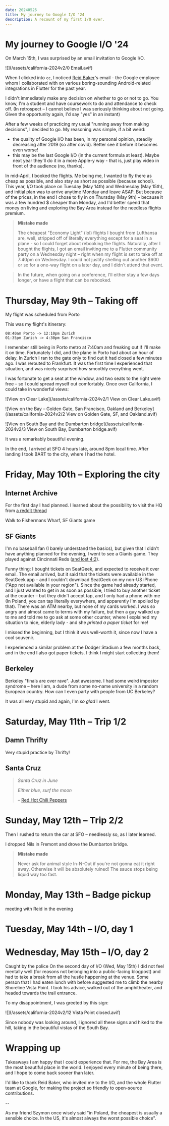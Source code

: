 ```yaml
---
date: 20240525
title: My journey to Google I/O '24
description: A recount of my first I/O ever.
---
```


# My journey to Google I/O '24

On March 15th, I was surprised by an email invitation to Google I/O.

![](/assets/california-2024v2/0 Email.avif)

When I clicked into `cc`, I noticed [Reid Baker]'s email - the Google employee
whom I collaborated with on various boring-sounding Android-related integrations
in Flutter for the past year.

I didn't immediately make any decision on whether to go or not to go. You know,
I'm a student and have coursework to do and attendance to check off. (In
retrospect – I cannot believe I was seriously thinking about not going. Given
the opportunity again, I'd say "yes" in an instant)

After a few weeks of practicing my usual "running away from making decisions", I
decided to go. My reasoning was simple, if a bit weird:

- the quality of Google I/O has been, in my personal opinion, steadily
  decreasing after 2019 (so after covid). Better see it before it becomes even
  worse!
- this may be the last Google I/O (in the current formula at least). Maybe next
  year they'll do it in a more Apple-y way - that is, just play video in front
  of the audience (no, thanks).

In mid-April, I booked the flights. Me being me, I wanted to fly there as cheap
as possible, and also stay as short as possible (because school). This year, I/O
took place on Tuesday (May 14th) and Wednesday (May 15th), and initial plan was
to arrive anytime Monday and leave ASAP. But because of the prices, in the end I
chose to fly in on Thursday (May 9th) – because it was a few hundred $ cheaper
than Monday, and I'd better spend that money on living and exploring the Bay
Area instead for the needless flights premium.

> **Mistake made**
>
> The cheapest "Economy Light" (lol) flights I bought from Lufthansa are, well,
> stripped off of literally everything except for a seat in a plane - so I could
> forget about rebooking the flights. Naturally, after I bought the flights, I
> got an email inviting me to a Flutter community party on a Wednesday night –
> right when my flight is set to take off at 7:40pm on Wednesday. I could not
> justify shelling out another $600 or so for a one-way flight on a later day,
> and I didn't attend that event.

> In the future, when going on a conference, I'll either stay a few days longer,
> or have a flight that can be rebooked.

# Thursday, May 9th – Taking off

My flight was scheduled from Porto

This was my flight's itinerary:

```
08:40am Porto -> 12:10pm Zurich
01:35pm Zurich -> 4:30pm San Francisco
```

I remember still being in Porto metro at 7:40am and freaking out if I'll make it
on time. Fortunately I did, and the plane in Porto had about an hour of delay.
In Zurich I ran to the gate only to find out it had closed a few minutes ago. I
was rerouted to Frankfurt. It was the first time I experienced that situation,
and was nicely surprised how smoothly everything went.

I was fortunate to get a seat at the window, and two seats to the right were
free – so I could spread myself out comfortably. Once over California, I could
take in wonderful views:

![View on Clear Lake](/assets/california-2024v2/1 View on Clear Lake.avif)

![View on the Bay – Golden Gate, San Francisco, Oakland and Berkeley](/assets/california-2024v2/2 View on Golden Gate, SF, and Oakland.avif)

![View on South Bay and the Dumbarton bridge](/assets/california-2024v2/3 View on South Bay, Dumbarton bridge.avif)

It was a remarkably beautiful evening.

In the end, I arrived at SFO 4 hours late, around 8pm local time. After landing
I took BART to the city, where I had the hotel.

# Friday, May 10th – Exploring the city

## Internet Archive

For the first day I had planned. I learned about the possibility to visit the HQ
from [a reddit thread]

Walk to Fishermans Wharf, SF Giants game

## SF Giants

I'm no baseball fan (I barely understand the basics), but given that I didn't
have anything planned for the evening, I went to see a Giants game. They played
against Cincinnati Reds ([and lost 4:2]).

Funny thing: I bought tickets on SeatGeek, and expected to receive it over
email. The email arrived, but it said that the tickets were available in the
SeatGeek app – and I couldn't download SeatGeek on my non-US iPhone ("App not
available in your region"). Since the game had already started, and I just
wanted to get in as soon as possible, I tried to buy another ticket at the
counter – but they didn't accept tap, and I only had a phone with me (In Poland,
you can tap literally everywhere, and apparently I'm spoiled by that). There was
an ATM nearby, but none of my cards worked. I was so angry and almost came to
terms with my failure, but then a guy walked up to me and told me to go ask at
some other counter, where I explained my situation to nice, elderly lady - and
she _printed a paper ticket_ for me!

I missed the beginning, but I think it was well-worth it, since now I have a
cool souvenir.

I experienced a similar problem at the Dodger Stadium a few months back, and in
the end I also got paper tickets. I think I might start collecting them!

## Berkeley

Berkeley "finals are over rave". Just awesome. I had some weird impostor
syndrome – here I am, a dude from some no-name university in a random European
country. How can I even party with people from UC Berkeley?

It was all very stupid and again, I'm _so glad_ I went.

# Saturday, May 11th – Trip 1/2

## Damn Thrifty

Very stupid practice by Thrifty!

## Santa Cruz

> _Santa Cruz in June_
>
> _Either blue, surf the moon_
>
> – [Red Hot Chili Peppers][song]

# Sunday, May 12th – Trip 2/2

Then I rushed to return the car at SFO – needlessly so, as I later learned.

I dropped Nils in Fremont and drove the Dumbarton bridge.

> **Mistake made**
>
> Never ask for animal style In-N-Out if you're not gonna eat it right away.
> Otherwise it will be absolutely ruined! The sauce stops being liquid way too
> fast.

# Monday, May 13th – Badge pickup

meeting with Reid in the evening

# Tuesday, May 14th – I/O, day 1

# Wednesday, May 15th – I/O, day 2

Caught by the police On the second day of I/O (Wed, May 15th) I did not feel
mentally well (for reasons not belonging into a public-facing blogpost) and had
to take a break from all the hustle happening at the venue. Some person that I
had eaten lunch with before suggested me to climb the nearby Shoreline Vista
Point. I took his advice, walked out of the amphitheater, and headed towards the
trail entrance.

To my disappointment, I was greeted by this sign:

![](/assets/california-2024v2/12 Vista Point closed.avif)

Since nobody was looking around, I ignored all these signs and hiked to the
hill, taking in the beautiful vistas of the South Bay.

# Wrapping up

Takeaways I am happy that I could experience that. For me, the Bay Area is the
most beautiful place in the world. I enjoyed every minute of being there, and I
hope to come back sooner than later.

I'd like to thank Reid Baker, who invited me to the I/O, and the whole Flutter
team at Google, for making the project so friendly to open-source contributions.

--

As my friend Szymon once wisely said "in Poland, the cheapest is usually a
sensible choice. In the US, it's almost always the worst possible choice".

[Reid Baker]: https://github.com/reidbaker
[a reddit thread]: https://www.reddit.com/r/internetarchive/comments/10a9izs/internet_archive_headquarters
[and lost 4:2]: https://www.mlb.com/gameday/reds-vs-giants/2024/05/10/745340/final/wrap
[song]: https://www.youtube.com/watch?v=g81F_2UfXzQ
